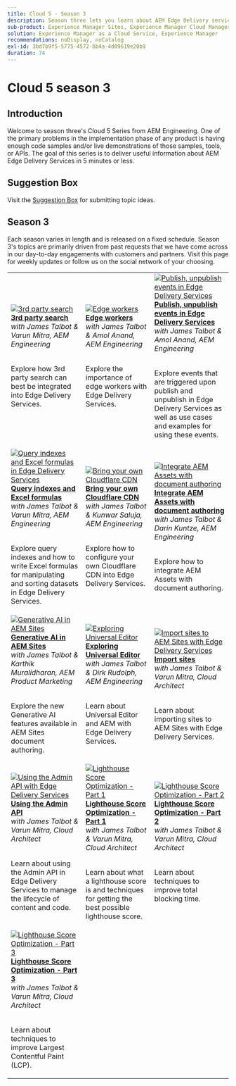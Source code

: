 ```yaml
---
title: Cloud 5 - Season 3
description: Season three lets you learn about AEM Edge Delivery service through in-depth interviews with experts who have worked on complicated projects
sub-product: Experience Manager Sites, Experience Manager Cloud Manager, Experience Manager Assets
solution: Experience Manager as a Cloud Service, Experience Manager
recommendations: noDisplay, noCatalog
exl-id: 3bd7b9f5-5775-4572-8b4a-4d09619e20b9
duration: 74
---
```

# Cloud 5 season 3

## Introduction

Welcome to season three's Cloud 5 Series from AEM Engineering. One of the primary problems in the implementation phase of any product is having enough code samples and/or live demonstrations of those samples, tools, or APIs. The goal of this series is to deliver useful information about AEM Edge Delivery Services in 5 minutes or less.

## Suggestion Box

Visit the [Suggestion Box](https://forms.office.com/r/74P5Xz4UH0) for submitting topic ideas.

## Season 3

Each season varies in length and is released on a fixed schedule. Season 3's topics are primarily driven from past requests that we have come across in our day-to-day engagements with customers and partners. Visit this page for weekly updates or follow us on the social network of your choosing.

<table>
    <tr>
        <td>
            <a href="./season-3/cloud5-3rd-party-search.md">
                <img alt="3rd party search" src="https://video.tv.adobe.com/v/3427040?format=jpeg"/>
            </a>
            <div>
                <a href="./season-3/cloud5-3rd-party-search.md">
                <strong>3rd party search</strong></a>        
                <br/><em>with James Talbot & Varun Mitra, AEM Engineering</em>
            </div>
            <p>
                <br/>
                Explore how 3rd party search can best be integrated into Edge Delivery Services.
            </p>
        </td>   
        <td>
            <a href="./season-3/cloud5-edge-workers.md">
                <img alt="Edge workers" src="https://video.tv.adobe.com/v/3427589?format=jpeg"/>
            </a>
            <div>
                <a href="./season-3/cloud5-edge-workers.md">
                <strong>Edge workers</strong></a>        
                <br/><em>with James Talbot & Amol Anand, AEM Engineering</em>
            </div>
            <p>
                <br/>
                Explore the importance of edge workers with Edge Delivery Services.
            </p>
        </td>   
        <td>
            <a href="./season-3/cloud5-publish-events.md">
                <img alt="Publish, unpublish events in Edge Delivery Services" src="https://video.tv.adobe.com/v/3427681?format=jpeg"/>
            </a>
            <div>
                <a href="./season-3/cloud5-publish-events.md">
                <strong>Publish, unpublish events in Edge Delivery Services</strong></a>        
                <br/><em>with James Talbot & Amol Anand, AEM Engineering</em>
            </div>
            <p>
                <br/>
                Explore events that are triggered upon publish and unpublish in Edge Delivery Services as well as use cases and examples for using these events.
            </p>
        </td>  
    </tr>
    <tr>
        <td>
            <a href="./season-3/cloud5-query-indexes.md">
                <img alt="Query indexes and Excel formulas in Edge Delivery Services" src="https://video.tv.adobe.com/v/3427787?format=jpeg"/>
            </a>
            <div>
                <a href="./season-3/cloud5-query-indexes.md">
                <strong>Query indexes and Excel formulas </strong></a>        
                <br/><em>with James Talbot & Varun Mitra, AEM Engineering</em>
            </div>
            <p>
                <br/>
                Explore query indexes and how to write Excel formulas for manipulating and sorting datasets in Edge Delivery Services.
            </p>
        </td>  
        <td>
            <a href="./season-3/cloud5-byo-cloudflare-cdn.md">
                <img alt="Bring your own Cloudflare CDN" src="https://video.tv.adobe.com/v/3428100?format=jpeg"/>
            </a>
            <div>
                <a href="./season-3/cloud5-byo-cloudflare-cdn.md">
                <strong>Bring your own Cloudflare CDN</strong></a>        
                <br/><em>with James Talbot & Kunwar Saluja, AEM Engineering</em>
            </div>
            <p>
                <br/>
                Explore how to configure your own Cloudflare CDN into Edge Delivery Services.
            </p>
        </td>           
        <td>
            <a href="./season-3/cloud5-integrate-assets.md">
                <img alt="Integrate AEM Assets with document authoring" src="https://video.tv.adobe.com/v/3428302?format=jpeg"/>
            </a>
            <div>
                <a href="./season-3/cloud5-integrate-assets.md">
                <strong>Integrate AEM Assets with document authoring</strong></a>        
                <br/><em>with James Talbot & Darin Kuntze, AEM Engineering</em>
            </div>
            <p>
                <br/>
                Explore how to integrate AEM Assets with document authoring.
            </p>
        </td>
    </tr>
    <tr>
        <td>
            <a href="./season-3/cloud5-generative-ai-for-aem-sites.md">
                <img alt="Generative AI in AEM Sites" src="https://video.tv.adobe.com/v/3428436?format=jpeg"/>
            </a>
            <div>
                <a href="./season-3/cloud5-generative-ai-for-aem-sites.md">
                <strong>Generative AI in AEM Sites</strong></a>        
                <br/><em>with James Talbot & Karthik Muralidharan, AEM Product Marketing</em>
            </div>
            <p>
                <br/>                
                Explore the new Generative AI features available in AEM Sites document authoring.
            </p>
        </td>                
        <td>
            <a href="./season-3/cloud5-exploring-universal-editor.md">
                <img alt="Exploring Universal Editor" src="https://video.tv.adobe.com/v/3429656?format=jpeg"/>
            </a>
            <div>
                <a href="./season-3/cloud5-exploring-universal-editor.md">
                <strong>Exploring Universal Editor</strong></a>        
                <br/><em>with James Talbot & Dirk Rudolph, AEM Engineering</em>
            </div>
            <p>
                <br/>                
                 Learn about Universal Editor and AEM with Edge Delivery Services.
            </p>
        </td>
        <td>
            <a href="./season-3/cloud5-import-sites-to-edge-delivery-services.md">
                <img alt="Import sites to AEM Sites with Edge Delivery Services" 
                     src="https://video.tv.adobe.com/v/3431603?format=jpeg"/>
            </a>
            <div>
                <a href="./season-3/cloud5-import-sites-to-edge-delivery-services.md">
                <strong>Import sites</strong></a>        
                <br/><em>with James Talbot & Varun Mitra, Cloud Architect</em>
            </div>
            <p>
                <br/>                
                 Learn about importing sites to AEM Sites with Edge Delivery Services.
            </p>
        </td>
    </tr>
    <tr>
        <td>
            <a href="./season-3/cloud5-using-admin-api.md">
                <img alt="Using the Admin API with Edge Delivery Services" 
                     src="https://video.tv.adobe.com/v/3433158?format=jpeg"/>
            </a>
            <div>
                <a href="./season-3/cloud5-using-admin-api.md">
                <strong>Using the Admin API</strong></a>        
                <br/><em>with James Talbot & Varun Mitra, Cloud Architect</em>
            </div>
            <p>
                <br/>                
                 Learn about using the Admin API in Edge Delivery Services to manage the lifecycle of content and code.
            </p>
        </td>   
        <td>
            <a href="./season-3/cloud5-lighthouse-score-optimization-part1.md">
                <img alt="Lighthouse Score Optimization - Part 1" 
                     src="https://video.tv.adobe.com/v/3433378?format=jpeg"/>
            </a>
            <div>
                <a href="./season-3/cloud5-lighthouse-score-optimization-part1.md">
                <strong>Lighthouse Score Optimization - Part 1</strong></a>
                <br/><em>with James Talbot & Varun Mitra, Cloud Architect</em>
            </div>
            <p>
                <br/>                
                 Learn about what a lighthouse score is and techniques for getting the best possible lighthouse score.
            </p>
        </td>            
        <td>
            <a href="./season-3/cloud5-lighthouse-score-optimization-part2.md">
                <img alt="Lighthouse Score Optimization - Part 2"
                     src="https://video.tv.adobe.com/v/3434042?format=jpeg"/>
            </a>
            <div>
                <a href="./season-3/cloud5-lighthouse-score-optimization-part2.md">
                <strong>Lighthouse Score Optimization - Part 2</strong></a>
                <br/><em>with James Talbot & Varun Mitra, Cloud Architect</em>
            </div>
            <p>
                <br/>                
                 Learn about techniques to improve total blocking time.
            </p>
        </td>   
    </tr>
    <tr>
        <td>
            <a href="./season-3/cloud5-lighthouse-score-optimization-part3.md">
                <img alt="Lighthouse Score Optimization - Part 3"
                     src="https://video.tv.adobe.com/v/3435001?format=jpeg"/>
            </a>
            <div>
                <a href="./season-3/cloud5-lighthouse-score-optimization-part3.md">
                <strong>Lighthouse Score Optimization - Part 3</strong></a>
                <br/><em>with James Talbot & Varun Mitra, Cloud Architect</em>
            </div>
            <p>
                <br/>                
                 Learn about techniques to improve Largest Contentful Paint (LCP).
            </p>
        </td>            
    </tr>        
</table>
